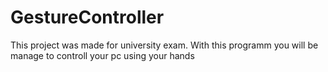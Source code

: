 # GestureController
This project was made for university exam. With this programm you will be manage to controll your pc using your hands
